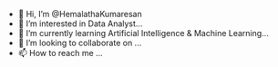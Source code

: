 - 👋 Hi, I’m @HemalathaKumaresan
- 👀 I’m interested in  Data Analyst...
- 🌱 I’m currently learning Artificial Intelligence & Machine Learning...
- 💞️ I’m looking to collaborate on ...
- 📫 How to reach me ...

<!---
HemalathaKumaresan/HemalathaKumaresan is a ✨ special ✨ repository because its `README.md` (this file) appears on your GitHub profile.
You can click the Preview link to take a look at your changes.
--->
